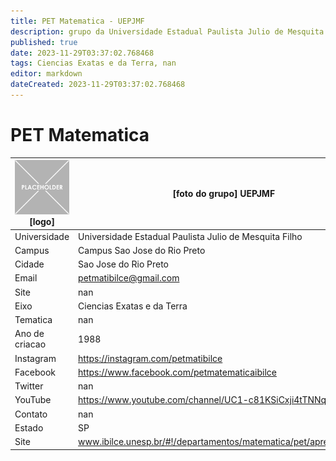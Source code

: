 ```yaml
---
title: PET Matematica - UEPJMF
description: grupo da Universidade Estadual Paulista Julio de Mesquita Filho
published: true
date: 2023-11-29T03:37:02.768468
tags: Ciencias Exatas e da Terra, nan
editor: markdown
dateCreated: 2023-11-29T03:37:02.768468
---
```


# PET Matematica


| ![placeholder.png](/placeholder.png) [logo] | [foto do grupo] UEPJMF         |
| ------------------------------------------- | ------------------------------------------------- |
| Universidade                                | Universidade Estadual Paulista Julio de Mesquita Filho      |
| Campus                                      | Campus Sao Jose do Rio Preto            |
| Cidade                                      | Sao Jose do Rio Preto             |
| Email                                       | petmatibilce@gmail.com             |
| Site                                        | nan              |
| Eixo                                        | Ciencias Exatas e da Terra              |
| Tematica                                    | nan          |
| Ano de criacao                              | 1988        |
| Instagram                                   | https://instagram.com/petmatibilce         |
| Facebook                                    | https://www.facebook.com/petmatematicaibilce          |
| Twitter                                     | nan           |
| YouTube                                     | https://www.youtube.com/channel/UC1-c81KSiCxji4tTNNqZoeQ           |
| Contato                                     | nan         |
| Estado                                      |  SP            |
| Site                                        | www.ibilce.unesp.br/#!/departamentos/matematica/pet/apresentacao/ |
